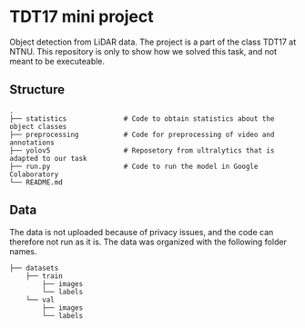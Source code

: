 # TDT17 mini project
Object detection from LiDAR data. The project is a part of the class TDT17 at NTNU. This repository is only to show how we solved this task, and not meant to be executeable. 


## Structure

    .
    ├── statistics              # Code to obtain statistics about the object classes
    ├── preprocessing           # Code for preprocessing of video and annotations
    ├── yolov5                  # Reposetory from ultralytics that is adapted to our task
    ├── run.py                  # Code to run the model in Google Colaboratory
    └── README.md

## Data
The data is not uploaded because of privacy issues, and the code can therefore not run as it is. The data was organized with the following folder names.


    ├── datasets           
        ├── train
            ├── images
            └── labels
        └── val
            ├── images
            └── labels
